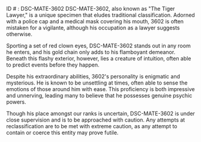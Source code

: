 ID # : DSC-MATE-3602
DSC-MATE-3602, also known as "The Tiger Lawyer," is a unique specimen that eludes traditional classification. Adorned with a police cap and a medical mask covering his mouth, 3602 is often mistaken for a vigilante, although his occupation as a lawyer suggests otherwise.

Sporting a set of red clown eyes, DSC-MATE-3602 stands out in any room he enters, and his gold chain only adds to his flamboyant demeanor. Beneath this flashy exterior, however, lies a creature of intuition, often able to predict events before they happen.

Despite his extraordinary abilities, 3602's personality is enigmatic and mysterious. He is known to be unsettling at times, often able to sense the emotions of those around him with ease. This proficiency is both impressive and unnerving, leading many to believe that he possesses genuine psychic powers.

Though his place amongst our ranks is uncertain, DSC-MATE-3602 is under close supervision and is to be approached with caution. Any attempts at reclassification are to be met with extreme caution, as any attempt to contain or coerce this entity may prove futile.